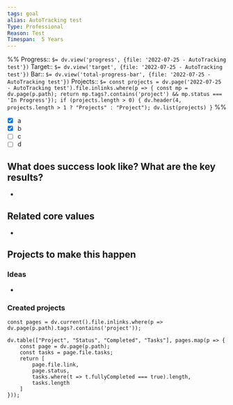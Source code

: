 ```yaml
---
tags: goal
alias: AutoTracking test
Type: Professional
Reason: Test
Timespan:  5 Years
---
```

%%
Progress:: `$= dv.view('progress', {file: '2022-07-25 - AutoTracking test'})`
Target:: `$= dv.view('target', {file: '2022-07-25 - AutoTracking test'})`
Bar:: `$= dv.view('total-progress-bar', {file: '2022-07-25 - AutoTracking test'})`
Projects:: `$= const projects = dv.page('2022-07-25 - AutoTracking test').file.inlinks.where(p => { const mp = dv.page(p.path); return mp.tags?.contains('project') && mp.status === 'In Progress'}); if (projects.length > 0) { dv.header(4, projects.length > 1 ? "Projects" : "Project"); dv.list(projects) }`
%%

- [x] a
- [x] b
- [ ] c
- [ ] d

## What does success look like? What are the key results?
- 


## Related core values
- 

## Projects to make this happen
### Ideas
- 

### Created projects
```dataviewjs
const pages = dv.current().file.inlinks.where(p => dv.page(p.path).tags?.contains('project'));

dv.table(["Project", "Status", "Completed", "Tasks"], pages.map(p => {
	const page = dv.page(p.path);
	const tasks = page.file.tasks;
	return [
		page.file.link, 
		page.status,
		tasks.where(t => t.fullyCompleted === true).length,
		tasks.length
	]
}));
```
